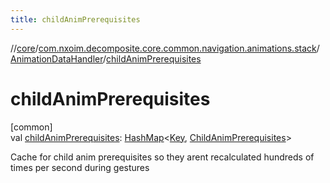 ```yaml
---
title: childAnimPrerequisites
---
```

//[core](../../../index.html)/[com.nxoim.decomposite.core.common.navigation.animations.stack](../index.html)/[AnimationDataHandler](index.html)/[childAnimPrerequisites](child-anim-prerequisites.html)



# childAnimPrerequisites



[common]\
val [childAnimPrerequisites](child-anim-prerequisites.html): [HashMap](https://kotlinlang.org/api/latest/jvm/stdlib/kotlin.collections/-hash-map/index.html)&lt;[Key](index.html), [ChildAnimPrerequisites](../-child-anim-prerequisites/index.html)&gt;



Cache for child anim prerequisites so they arent recalculated hundreds of times per second during gestures




